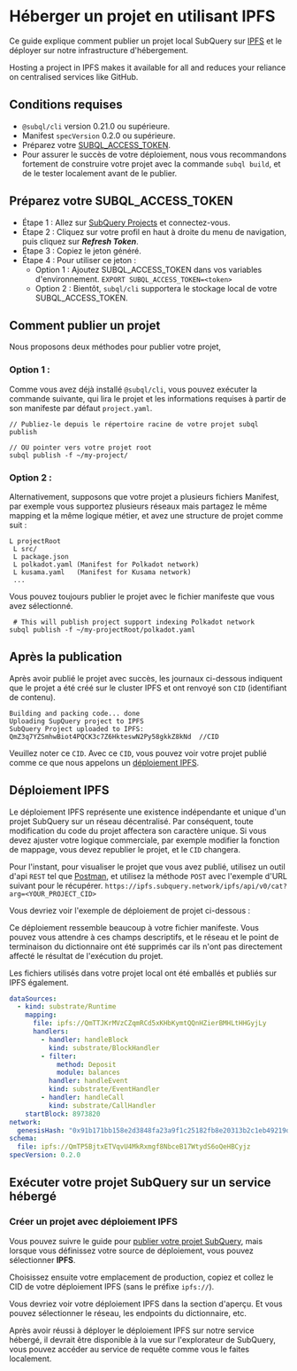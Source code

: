 # Héberger un projet en utilisant IPFS

Ce guide explique comment publier un projet local SubQuery sur [IPFS](https://ipfs.io/) et le déployer sur notre infrastructure d'hébergement.

Hosting a project in IPFS makes it available for all and reduces your reliance on centralised services like GitHub.

## Conditions requises

- `@subql/cli` version 0.21.0 ou supérieure.
- Manifest `specVersion` 0.2.0 ou supérieure.
- Préparez votre [SUBQL_ACCESS_TOKEN](#prepare-your-subql-access-token).
- Pour assurer le succès de votre déploiement, nous vous recommandons fortement de construire votre projet avec la commande `subql build`, et de le tester localement avant de le publier.

## Préparez votre SUBQL_ACCESS_TOKEN

- Étape 1 : Allez sur [SubQuery Projects](https://project.subquery.network/) et connectez-vous.
- Étape 2 : Cliquez sur votre profil en haut à droite du menu de navigation, puis cliquez sur **_Refresh Token_**.
- Étape 3 : Copiez le jeton généré.
- Étape 4 : Pour utiliser ce jeton :
  - Option 1 : Ajoutez SUBQL_ACCESS_TOKEN dans vos variables d'environnement. `EXPORT SUBQL_ACCESS_TOKEN=<token>`
  - Option 2 : Bientôt, `subql/cli` supportera le stockage local de votre SUBQL_ACCESS_TOKEN.

## Comment publier un projet

Nous proposons deux méthodes pour publier votre projet,

### Option 1 :

Comme vous avez déjà installé `@subql/cli`, vous pouvez exécuter la commande suivante, qui lira le projet et les informations requises à partir de son manifeste par défaut `project.yaml`.

```
// Publiez-le depuis le répertoire racine de votre projet subql publish

// OU pointer vers votre projet root
subql publish -f ~/my-project/
```

### Option 2 :

Alternativement, supposons que votre projet a plusieurs fichiers Manifest, par exemple vous supportez plusieurs réseaux mais partagez le même mapping et la même logique métier, et avez une structure de projet comme suit :

```
L projectRoot
 L src/
 L package.json
 L polkadot.yaml (Manifest for Polkadot network)
 L kusama.yaml   (Manifest for Kusama network)
 ...
```

Vous pouvez toujours publier le projet avec le fichier manifeste que vous avez sélectionné.

```
 # This will publish project support indexing Polkadot network
subql publish -f ~/my-projectRoot/polkadot.yaml
```

## Après la publication

Après avoir publié le projet avec succès, les journaux ci-dessous indiquent que le projet a été créé sur le cluster IPFS et ont renvoyé son `CID` (identifiant de contenu).

```
Building and packing code... done
Uploading SupQuery project to IPFS
SubQuery Project uploaded to IPFS: QmZ3q7YZSmhwBiot4PQCK3c7Z6HkteswN2Py58gkkZ8kNd  //CID
```

Veuillez noter ce `CID`. Avec ce `CID`, vous pouvez voir votre projet publié comme ce que nous appelons un [déploiement IPFS](#ipfs-deployment).

## Déploiement IPFS

Le déploiement IPFS représente une existence indépendante et unique d'un projet SubQuery sur un réseau décentralisé. Par conséquent, toute modification du code du projet affectera son caractère unique. Si vous devez ajuster votre logique commerciale, par exemple modifier la fonction de mappage, vous devez republier le projet, et le `CID` changera.

Pour l'instant, pour visualiser le projet que vous avez publié, utilisez un outil d'api `REST` tel que [Postman](https://web.postman.co/), et utilisez la méthode `POST` avec l'exemple d'URL suivant pour le récupérer. `https://ipfs.subquery.network/ipfs/api/v0/cat?arg=<YOUR_PROJECT_CID>`

Vous devriez voir l'exemple de déploiement de projet ci-dessous :

Ce déploiement ressemble beaucoup à votre fichier manifeste. Vous pouvez vous attendre à ces champs descriptifs, et le réseau et le point de terminaison du dictionnaire ont été supprimés car ils n'ont pas directement affecté le résultat de l'exécution du projet.

Les fichiers utilisés dans votre projet local ont été emballés et publiés sur IPFS également.

```yaml
dataSources:
  - kind: substrate/Runtime
    mapping:
      file: ipfs://QmTTJKrMVzCZqmRCd5xKHbKymtQQnHZierBMHLtHHGyjLy
      handlers:
        - handler: handleBlock
          kind: substrate/BlockHandler
        - filter:
            method: Deposit
            module: balances
          handler: handleEvent
          kind: substrate/EventHandler
        - handler: handleCall
          kind: substrate/CallHandler
    startBlock: 8973820
network:
  genesisHash: "0x91b171bb158e2d3848fa23a9f1c25182fb8e20313b2c1eb49219da7a70ce90c3"
schema:
  file: ipfs://QmTP5BjtxETVqvU4MkRxmgf8NbceB17WtydS6oQeHBCyjz
specVersion: 0.2.0
```

## Exécuter votre projet SubQuery sur un service hébergé

### Créer un projet avec déploiement IPFS

Vous pouvez suivre le guide pour [publier votre projet SubQuery](publish.md), mais lorsque vous définissez votre source de déploiement, vous pouvez sélectionner **IPFS**.

Choisissez ensuite votre emplacement de production, copiez et collez le CID de votre déploiement IPFS (sans le préfixe `ipfs://`).

Vous devriez voir votre déploiement IPFS dans la section d'aperçu. Et vous pouvez sélectionner le réseau, les endpoints du dictionnaire, etc.

Après avoir réussi à déployer le déploiement IPFS sur notre service hébergé, il devrait être disponible à la vue sur l'explorateur de SubQuery, vous pouvez accéder au service de requête comme vous le faites localement.
